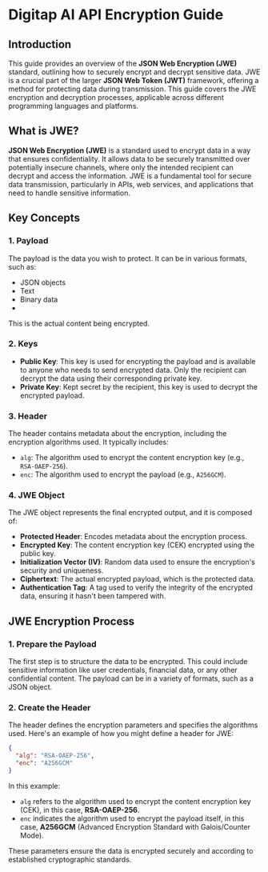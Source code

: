 # Digitap AI API Encryption Guide

## Introduction
This guide provides an overview of the **JSON Web Encryption (JWE)** standard, outlining how to securely encrypt and decrypt sensitive data. JWE is a crucial part of the larger **JSON Web Token (JWT)** framework, offering a method for protecting data during transmission. This guide covers the JWE encryption and decryption processes, applicable across different programming languages and platforms.

## What is JWE?
**JSON Web Encryption (JWE)** is a standard used to encrypt data in a way that ensures confidentiality. It allows data to be securely transmitted over potentially insecure channels, where only the intended recipient can decrypt and access the information. JWE is a fundamental tool for secure data transmission, particularly in APIs, web services, and applications that need to handle sensitive information.

## Key Concepts

### 1. Payload
The payload is the data you wish to protect. It can be in various formats, such as:

- JSON objects
- Text
- Binary data
- 
This is the actual content being encrypted.

### 2. Keys
- **Public Key**: This key is used for encrypting the payload and is available to anyone who needs to send encrypted data. Only the recipient can decrypt the data using their corresponding private key.
- **Private Key**: Kept secret by the recipient, this key is used to decrypt the encrypted payload.

### 3. Header
The header contains metadata about the encryption, including the encryption algorithms used. It typically includes:

- `alg`: The algorithm used to encrypt the content encryption key (e.g., `RSA-OAEP-256`).
- `enc`: The algorithm used to encrypt the payload (e.g., `A256GCM`).

### 4. JWE Object
The JWE object represents the final encrypted output, and it is composed of:

- **Protected Header**: Encodes metadata about the encryption process.
- **Encrypted Key**: The content encryption key (CEK) encrypted using the public key.
- **Initialization Vector (IV)**: Random data used to ensure the encryption's security and uniqueness.
- **Ciphertext**: The actual encrypted payload, which is the protected data.
- **Authentication Tag**: A tag used to verify the integrity of the encrypted data, ensuring it hasn't been tampered with.

## JWE Encryption Process
### 1. Prepare the Payload
The first step is to structure the data to be encrypted. This could include sensitive information like user credentials, financial data, or any other confidential content. The payload can be in a variety of formats, such as a JSON object.

### 2. Create the Header
The header defines the encryption parameters and specifies the algorithms used. Here's an example of how you might define a header for JWE:

```json
{
  "alg": "RSA-OAEP-256",
  "enc": "A256GCM"
}
```
In this example:

- `alg` refers to the algorithm used to encrypt the content encryption key (CEK), in this case, **RSA-OAEP-256**.
- `enc` indicates the algorithm used to encrypt the payload itself, in this case, **A256GCM** (Advanced Encryption Standard with Galois/Counter Mode).

These parameters ensure the data is encrypted securely and according to established cryptographic standards.